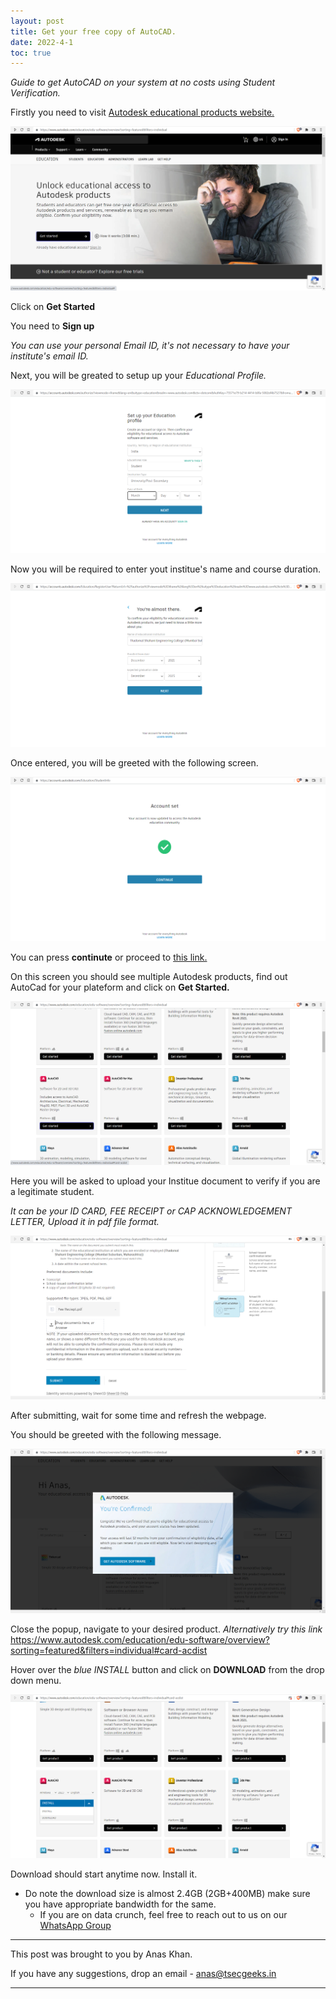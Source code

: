 ```yaml
---
layout: post
title: Get your free copy of AutoCAD.
date: 2022-4-1
toc: true
---
```


_Guide to get AutoCAD on your system at no costs using Student Verification._

Firstly you need to visit [Autodesk educational products website.](https://www.autodesk.com/education/edu-software)

<!-- more -->

![Site Landing Page](/gallery/AutoCad2.png "Site Landing Page")

Click on **Get Started**

You need to **Sign up**

_You can use your personal Email ID, it's not necessary to have your institute's email ID._

Next, you will be greated to setup up your _Educational Profile._

![Educational Profile Login](/gallery/AutoCad1.png "Educational Profile Login Page")

Now you will be required to enter yout institue's name and course duration.

![Enter Institue Name](/gallery/AutoCad8.png "Enter Institue Name")

Once entered, you will be greeted with the following screen.

![Confirmation](/gallery/AutoCad7.png "Confirmation Message")

You can press **continute** or proceed to [this link.](https://www.autodesk.com/education/edu-software/overview?sorting=featured&filters=individual#card-acdist)

On this screen you should see multiple Autodesk products, find out AutoCad for your plateform and click on **Get Started.**

![Select AutoCAD](/gallery/AutoCad6.png "Select AutoCAD")

Here you will be asked to upload your Institue document to verify if you are a legitimate student.

_It can be your ID CARD, FEE RECEIPT or CAP ACKNOWLEDGEMENT LETTER, Upload it in pdf file format._

![Document requirement](/gallery/AutoCad5.png "Document requirement")

After submitting, wait for some time and refresh the webpage.

You should be greeted with the following message.

![Verified](/gallery/AutoCad4.png "Success.")

Close the popup, navigate to your desired product.
_Alternatively try this link_ <https://www.autodesk.com/education/edu-software/overview?sorting=featured&filters=individual#card-acdist>

Hover over the _blue INSTALL_ button and click on **DOWNLOAD** from the drop down menu.

![Download Page](/gallery/AutoCad3.png "Download Page")

Download should start anytime now. Install it.

+ Do note the download size is almost 2.4GB (2GB+400MB) make sure you have appropriate bandwidth for the same.
  - If you are on data crunch, feel free to reach out to us on our [WhatsApp Group](https://chat.whatsapp.com/K3NrW5tPwrsHhfbdYstjLl) 





----



This post was brought to you by Anas Khan.

If you have any suggestions, drop an email - [anas@tsecgeeks.in](mailto:anas@tsecgeeks.in) 



----
